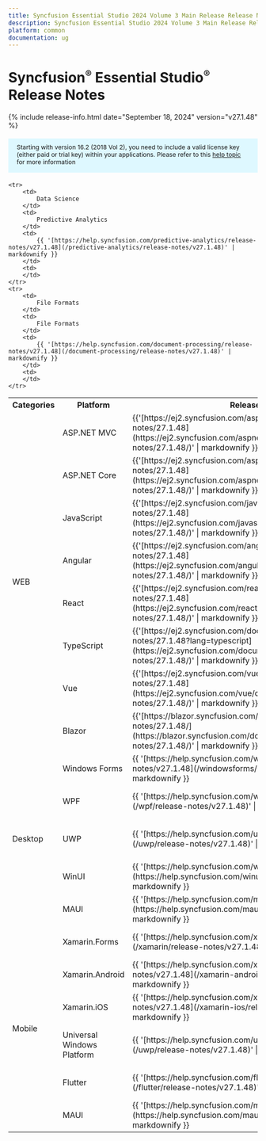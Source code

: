 ```yaml
---
title: Syncfusion Essential Studio 2024 Volume 3 Main Release Release Notes  
description: Syncfusion Essential Studio 2024 Volume 3 Main Release Release Notes  
platform: common
documentation: ug
---
```


# Syncfusion<sup style="font-size:70%">&reg;</sup>   Essential Studio<sup style="font-size:70%">&reg;</sup>  Release Notes  

{% include release-info.html date="September 18, 2024"   version="v27.1.48" %}

<style>
    #license {
        font-size: .88em !important;
        margin-top: 1.5em;
        margin-bottom: 1.5em;
        background-color: #def8ff;
        padding: 10px 17px 14px;
    }
</style>

<div id="license">
    Starting with version 16.2 (2018 Vol 2), you need to include a valid license key (either paid or trial key) within your applications.
    Please refer to this <a href="/common/essential-studio/licensing/license-key">help topic</a> for more information
</div>



<table>
    <tr>
        <th>
            Categories
        </th>
        <th>
            Platform
        </th>
        <th>
            Release Notes
        </th>
        <th>
            Read Me
        </th>
    </tr>
    <tr>
        <td rowspan="8">
            WEB
        </td>
        <td>
            ASP.NET MVC
        </td>
        <td>
            {{'[https://ej2.syncfusion.com/aspnetmvc/documentation/release-notes/27.1.48](https://ej2.syncfusion.com/aspnetmvc/documentation/release-notes/27.1.48/)' | markdownify }}
        </td>
        <td>
            {{'[http://files2.syncfusion.com/Installs/v27.1.48/ReadMe/web/ASPMVC.html](http://files2.syncfusion.com/Installs/v27.1.48/ReadMe/web/ASPMVC.html)' | markdownify }}
        </td>
    </tr>
    <tr>
        <td>
            ASP.NET Core
        </td>
        <td>
            {{'[https://ej2.syncfusion.com/aspnetcore/documentation/release-notes/27.1.48](https://ej2.syncfusion.com/aspnetcore/documentation/release-notes/27.1.48/)' | markdownify }}
        </td>
        <td>
            {{'[http://files2.syncfusion.com/Installs/v27.1.48/ReadMe/web/ASPNETCORE.html](http://files2.syncfusion.com/Installs/v27.1.48/ReadMe/web/ASPNETCORE.html)' | markdownify }}
        </td>
    </tr>
    <tr>
        <td>
            JavaScript
        </td>
        <td>
            {{'[https://ej2.syncfusion.com/javascript/documentation/release-notes/27.1.48](https://ej2.syncfusion.com/javascript/documentation/release-notes/27.1.48/)' | markdownify }}
        </td>
        <td>
            {{'[http://files2.syncfusion.com/Installs/v27.1.48/ReadMe/web/JavaScript.html](http://files2.syncfusion.com/Installs/v27.1.48/ReadMe/web/JavaScript.html)' | markdownify }}
        </td>
    </tr>
    <tr>
        <td>
            Angular
        </td>
        <td>
            {{'[https://ej2.syncfusion.com/angular/documentation/release-notes/27.1.48](https://ej2.syncfusion.com/angular/documentation/release-notes/27.1.48/)' | markdownify }}
        </td>
        <td>
            {{'[http://files2.syncfusion.com/Installs/v27.1.48/ReadMe/web/Angular.html](http://files2.syncfusion.com/Installs/v27.1.48/ReadMe/web/Angular.html)' | markdownify }}
        </td>
    </tr>
    <tr>
        <td>
            React
        </td>
        <td>
            {{'[https://ej2.syncfusion.com/react/documentation/release-notes/27.1.48](https://ej2.syncfusion.com/react/documentation/release-notes/27.1.48/)' | markdownify }}
        </td>
        <td>
            {{'[http://files2.syncfusion.com/Installs/v27.1.48/ReadMe/web/React.html](http://files2.syncfusion.com/Installs/v27.1.48/ReadMe/web/React.html)' | markdownify }}
        </td>
    </tr>
    <tr>
        <td>
            TypeScript
        </td>
        <td>
            {{'[https://ej2.syncfusion.com/documentation/release-notes/27.1.48?lang=typescript](https://ej2.syncfusion.com/documentation/release-notes/27.1.48/)' | markdownify }}
        </td>
        <td>
            {{'[http://files2.syncfusion.com/Installs/v27.1.48/ReadMe/web/TypeScript.html](http://files2.syncfusion.com/Installs/v27.1.48/ReadMe/web/TypeScript.html)' | markdownify }}
        </td>
    </tr>
    <tr>
        <td>
            Vue
        </td>
        <td>
            {{'[https://ej2.syncfusion.com/vue/documentation/release-notes/27.1.48](https://ej2.syncfusion.com/vue/documentation/release-notes/27.1.48/)' | markdownify }}
        </td>
        <td>
            {{'[http://files2.syncfusion.com/Installs/v27.1.48/ReadMe/web/Vue.html](http://files2.syncfusion.com/Installs/v27.1.48/ReadMe/web/Vue.html)' | markdownify }}
        </td>
    </tr>
    <tr>
        <td>
            Blazor
        </td>
        <td>
            {{'[https://blazor.syncfusion.com/documentation/release-notes/27.1.48/](https://blazor.syncfusion.com/documentation/release-notes/27.1.48/)' | markdownify }}
        </td>
        <td>
            {{'[http://files2.syncfusion.com/Installs/v27.1.48/ReadMe/web/Blazor.html](http://files2.syncfusion.com/Installs/v27.1.48/ReadMe/web/Blazor.html)' | markdownify }}
        </td>
    </tr>
    <tr>
        <td rowspan="5">
            Desktop
        </td>
        <td>
            Windows Forms
        </td>
        <td>
            {{ '[https://help.syncfusion.com/windowsforms/release-notes/v27.1.48](/windowsforms/release-notes/v27.1.48)' | markdownify }}
        </td>
        <td>
            {{ '[http://files2.syncfusion.com/Installs/v27.1.48/ReadMe/WindowsForms.html](http://files2.syncfusion.com/Installs/v27.1.48/ReadMe/WindowsForms.html)' | markdownify }}
        </td>
    </tr>
    <tr>
        <td>
            WPF
        </td>
        <td>
            {{ '[https://help.syncfusion.com/wpf/release-notes/v27.1.48](/wpf/release-notes/v27.1.48)' | markdownify }}
        </td>
        <td>
            {{ '[http://files2.syncfusion.com/Installs/v27.1.48/ReadMe/WPF.html](http://files2.syncfusion.com/Installs/v27.1.48/ReadMe/WPF.html)' | markdownify }}
        </td>
    </tr>
    <tr>
        <td>
            UWP
        </td>
        <td>
            {{ '[https://help.syncfusion.com/uwp/release-notes/v27.1.48](/uwp/release-notes/v27.1.48)' | markdownify }}
        </td>
        <td>
            {{ '[http://files2.syncfusion.com/Installs/v27.1.48/ReadMe/UniversalWindows.html](http://files2.syncfusion.com/Installs/v27.1.48/ReadMe/UniversalWindows.html)' | markdownify }}
        </td>
    </tr>
    <tr>
        <td>
            WinUI
        </td>
        <td>
            {{ '[https://help.syncfusion.com/winui/release-notes/v27.1.48](https://help.syncfusion.com/winui/release-notes/v27.1.48)' | markdownify }}
        </td>
        <td>
            {{ '[http://files2.syncfusion.com/Installs/v27.1.48/ReadMe/WinUI.html](http://files2.syncfusion.com/Installs/v27.1.48/ReadMe/WinUI.html)' | markdownify }}
        </td>
    </tr>
    <tr>
        <td>
            MAUI
        </td>
        <td>
            {{ '[https://help.syncfusion.com/maui/release-notes/v27.1.48](https://help.syncfusion.com/maui/release-notes/v27.1.48)' | markdownify }}
        </td>
        <td>
            {{ '[http://files2.syncfusion.com/Installs/v27.1.48/ReadMe/.NETMAUI.html](http://files2.syncfusion.com/Installs/v27.1.48/ReadMe/.NETMAUI.html)' | markdownify }}
        </td>
    </tr>
    <tr>
        <td rowspan="6">
            Mobile
        </td>
        <td>
            Xamarin.Forms
        </td>
        <td>
            {{ '[https://help.syncfusion.com/xamarin/release-notes/v27.1.48](/xamarin/release-notes/v27.1.48)' | markdownify }}
        </td>
        <td>
            {{ '[http://files2.syncfusion.com/Installs/v27.1.48/ReadMe/Xamarin_Forms.html](http://files2.syncfusion.com/Installs/v27.1.48/ReadMe/Xamarin_Forms.html)' | markdownify }}
        </td>
    </tr>
    <tr>
        <td>
            Xamarin.Android
        </td>
        <td>
            {{ '[https://help.syncfusion.com/xamarin-android/release-notes/v27.1.48](/xamarin-android/release-notes/v27.1.48)' | markdownify }}
        </td>
        <td>
            {{ '[http://files2.syncfusion.com/Installs/v27.1.48/ReadMe/Xamarin_Forms.html](http://files2.syncfusion.com/Installs/v27.1.48/ReadMe/Xamarin_Forms.html)' | markdownify }}
        </td>
    </tr>
    <tr>
        <td>
            Xamarin.iOS
        </td>
        <td>
            {{ '[https://help.syncfusion.com/xamarin-ios/release-notes/v27.1.48](/xamarin-ios/release-notes/v27.1.48)' | markdownify }}
        </td>
        <td>
            {{ '[http://files2.syncfusion.com/Installs/v27.1.48/ReadMe/Xamarin_Forms.html](http://files2.syncfusion.com/Installs/v27.1.48/ReadMe/Xamarin_Forms.html)' | markdownify }}
        </td>
    </tr>
    <tr>
        <td>
            Universal Windows Platform
        </td>
        <td>
            {{ '[https://help.syncfusion.com/uwp/release-notes/v27.1.48](/uwp/release-notes/v27.1.48)' | markdownify }}
        </td>
        <td>
            {{ '[http://files2.syncfusion.com/Installs/v27.1.48/ReadMe/UniversalWindows.html](http://files2.syncfusion.com/Installs/v27.1.48/ReadMe/UniversalWindows.html)' | markdownify }}
        </td>
    </tr>
    <tr>
        <td>
            Flutter
        </td>
        <td>
            {{ '[https://help.syncfusion.com/flutter/release-notes/v27.1.48](/flutter/release-notes/v27.1.48)' | markdownify }}
        </td>
        <td>
            {{ '[http://files2.syncfusion.com/Installs/v27.1.48/ReadMe/Flutter.html](http://files2.syncfusion.com/Installs/v27.1.48/ReadMe/Flutter.html)' | markdownify }}
        </td>
    </tr>
    <tr>
        <td>
            MAUI
        </td>
        <td>
            {{ '[https://help.syncfusion.com/maui/release-notes/v27.1.48](https://help.syncfusion.com/maui/release-notes/v27.1.48)' | markdownify }}
        </td>
        <td>
            {{ '[http://files2.syncfusion.com/Installs/v27.1.48/ReadMe/.NETMAUI.html](http://files2.syncfusion.com/Installs/v27.1.48/ReadMe/.NETMAUI.html)' | markdownify }}
        </td>
    </tr>



    <tr>
        <td>
            Data Science
        </td>
        <td>
            Predictive Analytics
        </td>
        <td>
            {{ '[https://help.syncfusion.com/predictive-analytics/release-notes/v27.1.48](/predictive-analytics/release-notes/v27.1.48)' | markdownify }}
        </td>
        <td>
        </td>
    </tr>
    <tr>
        <td>
            File Formats
        </td>
        <td>
            File Formats
        </td>
        <td>
            {{ '[https://help.syncfusion.com/document-processing/release-notes/v27.1.48](/document-processing/release-notes/v27.1.48)' | markdownify }}
        </td>
        <td>
        </td>
    </tr>
</table>